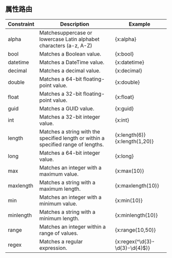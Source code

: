 ## 属性路由

|Constraint|Description|Example|
|----|----|----|
|alpha      |Matchesuppercase or lowercase Latin alphabet characters (a-z, A-Z)|{x:alpha}|
|bool       |Matches a Boolean value.|{x:bool}|
|datetime   |Matches a DateTime value.|{x:datetime}|
|decimal    |Matches a decimal value.|{x:decimal}|
|double     |Matches a 64-bit floating-point value.|{x:double}|
|float      |Matches a 32-bit floating-point value.|{x:float}|
|guid       |Matches a GUID value.|	{x:guid}|
|int        |Matches a 32-bit integer value.|{x:int}|
|length     |Matches a string with the specified length or within a specified range of lengths. |{x:length(6)} {x:length(1,20)}|
|long       |Matches a 64-bit integer value.|{x:long}|
|max        |Matches an integer with a maximum value.|{x:max(10)}|
|maxlength  |Matches a string with a maximum length.|{x:maxlength(10)}|
|min        |Matches an integer with a minimum value.|{x:min(10)}|
|minlength  |Matches a string with a minimum length.|{x:minlength(10)}|
|range      |Matches an integer within a range of values.|{x:range(10,50)}|
|regex      |Matches a regular expression.|{x:regex(^\d{3}-\d{3}-\d{4}$)}|